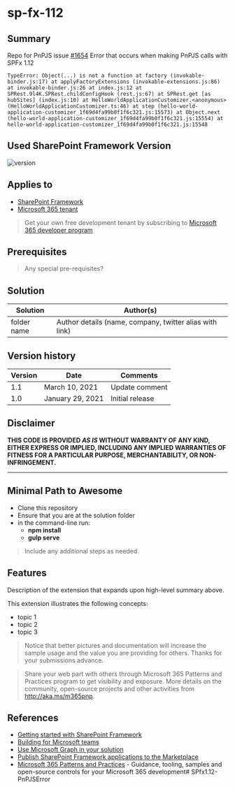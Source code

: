 # sp-fx-112

## Summary

Repo for PnPJS issue [#1654](https://github.com/pnp/pnpjs/issues/1654)
Error that occurs when making PnPJS calls with SPFx 1.12

`TypeError: Object(...) is not a function
    at factory (invokable-binder.js:17)
    at applyFactoryExtensions (invokable-extensions.js:86)
    at invokable-binder.js:26
    at index.js:12
    at SPRest.9l4K.SPRest.childConfigHook (rest.js:67)
    at SPRest.get [as hubSites] (index.js:10)
    at HelloWorldApplicationCustomizer.<anonymous> (HelloWorldApplicationCustomizer.ts:46)
    at step (hello-world-application-customizer_1f69d4fa99b0f1f6c321.js:15573)
    at Object.next (hello-world-application-customizer_1f69d4fa99b0f1f6c321.js:15554)
    at hello-world-application-customizer_1f69d4fa99b0f1f6c321.js:15548`

## Used SharePoint Framework Version

![version](https://img.shields.io/badge/version-1.12-green.svg)

## Applies to

- [SharePoint Framework](https://aka.ms/spfx)
- [Microsoft 365 tenant](https://docs.microsoft.com/en-us/sharepoint/dev/spfx/set-up-your-developer-tenant)

> Get your own free development tenant by subscribing to [Microsoft 365 developer program](http://aka.ms/o365devprogram)

## Prerequisites

> Any special pre-requisites?

## Solution

Solution|Author(s)
--------|---------
folder name | Author details (name, company, twitter alias with link)

## Version history

Version|Date|Comments
-------|----|--------
1.1|March 10, 2021|Update comment
1.0|January 29, 2021|Initial release

## Disclaimer

**THIS CODE IS PROVIDED *AS IS* WITHOUT WARRANTY OF ANY KIND, EITHER EXPRESS OR IMPLIED, INCLUDING ANY IMPLIED WARRANTIES OF FITNESS FOR A PARTICULAR PURPOSE, MERCHANTABILITY, OR NON-INFRINGEMENT.**

---

## Minimal Path to Awesome

- Clone this repository
- Ensure that you are at the solution folder
- in the command-line run:
  - **npm install**
  - **gulp serve**

> Include any additional steps as needed.

## Features

Description of the extension that expands upon high-level summary above.

This extension illustrates the following concepts:

- topic 1
- topic 2
- topic 3

> Notice that better pictures and documentation will increase the sample usage and the value you are providing for others. Thanks for your submissions advance.

> Share your web part with others through Microsoft 365 Patterns and Practices program to get visibility and exposure. More details on the community, open-source projects and other activities from http://aka.ms/m365pnp.

## References

- [Getting started with SharePoint Framework](https://docs.microsoft.com/en-us/sharepoint/dev/spfx/set-up-your-developer-tenant)
- [Building for Microsoft teams](https://docs.microsoft.com/en-us/sharepoint/dev/spfx/build-for-teams-overview)
- [Use Microsoft Graph in your solution](https://docs.microsoft.com/en-us/sharepoint/dev/spfx/web-parts/get-started/using-microsoft-graph-apis)
- [Publish SharePoint Framework applications to the Marketplace](https://docs.microsoft.com/en-us/sharepoint/dev/spfx/publish-to-marketplace-overview)
- [Microsoft 365 Patterns and Practices](https://aka.ms/m365pnp) - Guidance, tooling, samples and open-source controls for your Microsoft 365 development# SPfx1.12-PnPJSError
